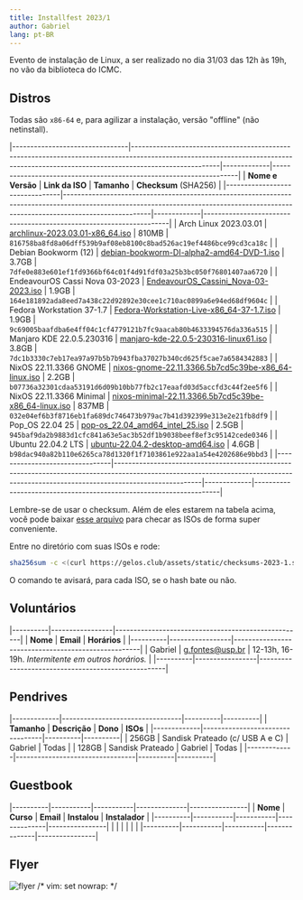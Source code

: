 ```yaml
---
title: Installfest 2023/1
author: Gabriel
lang: pt-BR
---
```


Evento de instalação de Linux, a ser realizado no dia 31/03 das 12h às 19h, no vão da biblioteca do ICMC.

## Distros

Todas são `x86-64` e, para agilizar a instalação, versão "offline" (não netinstall).

|--------------------------------|------------------------------------------------------------------------------------------------------------------------------------------------------------------------------------|-------------|--------------------------------------------------------------------|
| **Nome e Versão**              | **Link da ISO**                                                                                                                                                                    | **Tamanho** | **Checksum** (SHA256)                                              |
|--------------------------------|------------------------------------------------------------------------------------------------------------------------------------------------------------------------------------|-------------|--------------------------------------------------------------------|
| Arch Linux 2023.03.01          | [archlinux-2023.03.01-x86_64.iso](https://mirror.ufscar.br/archlinux/iso/2023.03.01/archlinux-2023.03.01-x86_64.iso)                                                               | 810MB       | `816758ba8fd8a06dff539b9af08eb8100c8bad526ac19ef4486bce99cd3ca18c` |
| Debian Bookworm (12)           | [debian-bookworm-DI-alpha2-amd64-DVD-1.iso](https://cdimage.debian.org/cdimage/bookworm_di_alpha2/amd64/iso-dvd/debian-bookworm-DI-alpha2-amd64-DVD-1.iso)                         | 3.7GB       | `7dfe0e883e601ef1fd9366bf64c01f4d91fdf03a25b3bc050f76801407aa6720` |
| EndeavourOS Cassi Nova 03-2023 | [EndeavourOS_Cassini_Nova-03-2023.iso](https://github.com/endeavouros-team/ISO/releases/download/1-EndeavourOS-ISO-releases-archive/EndeavourOS_Cassini_Nova-03-2023.iso)          | 1.9GB       | `164e181892ada8eed7a438c22d92892e30cee1c710ac0899a6e94ed68df9604c` |
| Fedora Workstation 37-1.7      | [Fedora-Workstation-Live-x86_64-37-1.7.iso](https://download.fedoraproject.org/pub/fedora/linux/releases/37/Workstation/x86_64/iso/Fedora-Workstation-Live-x86_64-37-1.7.iso)      | 1.9GB       | `9c69005baafdba6e4ff04c1cf4779121b7fc9aacab80b4633394576da336a515` |
| Manjaro KDE 22.0.5.230316      | [manjaro-kde-22.0.5-230316-linux61.iso](https://download.manjaro.org/kde/22.0.5/manjaro-kde-22.0.5-230316-linux61.iso)                                                             | 3.8GB       | `7dc1b3330c7eb17ea97a97b5b7b943fba37027b340cd625f5cae7a6584342883` |
| NixOS 22.11.3366 GNOME         | [nixos-gnome-22.11.3366.5b7cd5c39be-x86_64-linux.iso](https://releases.nixos.org/nixos/22.11/nixos-22.11.3366.5b7cd5c39be/nixos-gnome-22.11.3366.5b7cd5c39be-x86_64-linux.iso)     | 2.2GB       | `b07736a32301cdaa53191d6d09b10bb77fb2c17eaafd03d5accfd3c44f2ee5f6` |
| NixOS 22.11.3366 Minimal       | [nixos-minimal-22.11.3366.5b7cd5c39be-x86_64-linux.iso](https://releases.nixos.org/nixos/22.11/nixos-22.11.3366.5b7cd5c39be/nixos-minimal-22.11.3366.5b7cd5c39be-x86_64-linux.iso) | 837MB       | `032e04ef6b3f8716eb1fa689dc746473b979ac7b41d392399e313e2e21fb8df9` |
| Pop_OS 22.04 25                | [pop-os_22.04_amd64_intel_25.iso](https://iso.pop-os.org/22.04/amd64/intel/25/pop-os_22.04_amd64_intel_25.iso)                                                                     | 2.5GB       | `945baf9da2b9883d1cfc841a63e5ac3b52df1b9038beef8ef3c95142cede0346` |
| Ubuntu 22.04.2 LTS             | [ubuntu-22.04.2-desktop-amd64.iso](https://releases.ubuntu.com/22.04.2/ubuntu-22.04.2-desktop-amd64.iso)                                                                           | 4.6GB       | `b98dac940a82b110e6265ca78d1320f1f7103861e922aa1a54e4202686e9bbd3` |
|--------------------------------|------------------------------------------------------------------------------------------------------------------------------------------------------------------------------------|-------------|--------------------------------------------------------------------|

Lembre-se de usar o checksum. Além de eles estarem na tabela acima, você pode
baixar [esse arquivo](/assets/static/checksums-2023-1.sha256)
para checar as ISOs de forma super conveniente.

Entre no diretório com suas ISOs e rode:

```bash
sha256sum -c <(curl https://gelos.club/assets/static/checksums-2023-1.sha256)
```

O comando te avisará, para cada ISO, se o hash bate ou não.

## Voluntários

|----------|-----------------|----------------------------------------------------|
| **Nome** | **Email**       | **Horários**                                       |
|----------|-----------------|----------------------------------------------------|
| Gabriel  | g.fontes@usp.br | 12-13h, 16-19h. _Intermitente em outros horários._ |
|----------|-----------------|----------------------------------------------------|

## Pendrives

|-------------|---------------------------------|----------|----------|
| **Tamanho** | **Descrição**                   | **Dono** | **ISOs** |
|-------------|---------------------------------|----------|----------|
| 256GB       | Sandisk Prateado (c/ USB A e C) | Gabriel  | Todas    |
| 128GB       | Sandisk Prateado                | Gabriel  | Todas    |
|-------------|---------------------------------|----------|----------|

## Guestbook

|----------|-----------|-----------|--------------|----------------|
| **Nome** | **Curso** | **Email** | **Instalou** | **Instalador** |
|----------|-----------|-----------|--------------|----------------|
|          |           |           |              |                |
|----------|-----------|-----------|--------------|----------------|

## Flyer

![flyer](https://cloud.gelos.club/s/Xc54aS3He2FfcT8/preview)
/* vim: set nowrap: */
